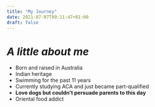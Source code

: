```yaml
---
title: "My Journey"
date: 2021-07-07T09:11:47+01:00
draft: false
---
```


# _A little about me_

* Born and raised in Australia
* Indian heritage
* Swimming for the past 11 years
* Currently studying ACA and just became part-qualified
* **Love dogs but couldn't persuade parents to this day**
* Oriental food addict
